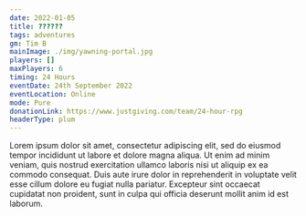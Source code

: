 ```yaml
---
date: 2022-01-05
title: ??????
tags: adventures
gm: Tim B
mainImage: ./img/yawning-portal.jpg
players: []
maxPlayers: 6
timing: 24 Hours
eventDate: 24th September 2022
eventLocation: Online
mode: Pure
donationLink: https://www.justgiving.com/team/24-hour-rpg
headerType: plum
---
```


Lorem ipsum dolor sit amet, consectetur adipiscing elit, sed do eiusmod tempor incididunt ut labore et dolore magna aliqua. Ut enim ad minim veniam, quis nostrud exercitation ullamco laboris nisi ut aliquip ex ea commodo consequat. Duis aute irure dolor in reprehenderit in voluptate velit esse cillum dolore eu fugiat nulla pariatur. Excepteur sint occaecat cupidatat non proident, sunt in culpa qui officia deserunt mollit anim id est laborum.
